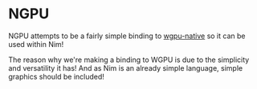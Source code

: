 # NGPU
NGPU attempts to be a fairly simple binding to [wgpu-native](https://github.com/gfx-rs/wgpu-native) so it can be used within Nim!

The reason why we're making a binding to WGPU is due to the simplicity and versatility it has! And as Nim is an already simple language, simple graphics should be included!
